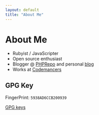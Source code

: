 ```yaml
---
layout: default
title: "About Me"
---
```


# About Me

- Rubyist / JavaScripter
- Open source enthusiast
- Blogger @&nbsp;[PHPRepo](http://www.phprepo.in/) and personal&nbsp;[blog](http://blog.revathskumar.com/)
- Works at [Codemancers](http://codemancers.com/)

## GPG Key

FingerPrint: `5938AD6CCB200939`

[GPG keys](https://pgp.pm/pks/lookup?op=get&search=0x5938AD6CCB200939)
